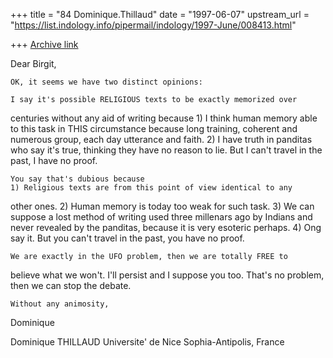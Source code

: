 +++
title = "84 Dominique.Thillaud"
date = "1997-06-07"
upstream_url = "https://list.indology.info/pipermail/indology/1997-June/008413.html"

+++
[Archive link](https://list.indology.info/pipermail/indology/1997-June/008413.html)

Dear Birgit,

	OK, it seems we have two distinct opinions:

	I say it's possible RELIGIOUS texts to be exactly memorized over
centuries without any aid of writing because
	1) I think human memory able to this task in THIS circumstance
because long training, coherent and numerous group, each day utterance and
faith.
	2) I have truth in panditas who say it's true, thinking they have
no reason to lie.
	But I can't travel in the past, I have no proof.

	You say that's dubious because
	1) Religious texts are from this point of view identical to any
other ones.
	2) Human memory is today too weak for such task.
	3) We can suppose a lost method of writing used three millenars ago
by Indians and never revealed by the panditas, because it is very esoteric
perhaps.
	4) Ong say it.
	But you can't travel in the past, you have no proof.

	We are exactly in the UFO problem, then we are totally FREE to
believe what we won't. I'll persist and I suppose you too. That's no
problem, then we can stop the debate.

	Without any animosity,
Dominique

Dominique THILLAUD
Universite' de Nice Sophia-Antipolis, France






